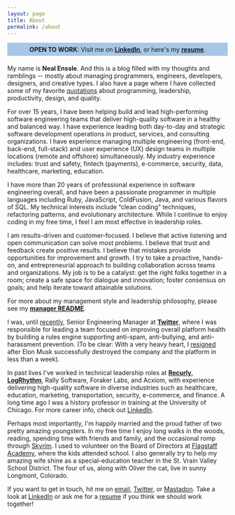 ```yaml
---
layout: page
title: About
permalink: /about
---
```


<div style="text-align: center; background-color: #A7C7E7; padding: 6px; padding-top: 7px; margin-bottom: 20px"><strong>OPEN TO WORK</strong>: Visit me on <strong><a href="https://www.linkedin.com/in/nealenssle/" target="_blank">LinkedIn</a></strong>, or here's my <a href="http://go.enssle.me/resume" target="_blank"><strong>resume</strong></a>.</div>

My name is **Neal Enssle**. And this is a blog filled with my thoughts and ramblings -- mostly about managing programmers, engineers, developers, designers, and creative types. I also have a page where I have collected some of my favorite [quotations](/quotes) about programming, leadership, productivity, design, and quality.

For over 15 years, I have been helping build and lead high-performing software engineering teams that deliver high-quality software in a healthy and balanced way. I have experience leading both day-to-day and strategic software development operations in product, services, and consulting organizations. I have experience managing multiple engineering (front-end, back-end, full-stack) and user experience (UX) design teams in multiple locations (remote and offshore) simultaneously. My industry experience includes: trust and safety, fintech (payments), e-commerce, security, data, healthcare, marketing, education.

I have more than 20 years of professional experience in software engineering overall, and have been a passionate programmer in multiple languages including Ruby, JavaScript, ColdFusion, Java, and various flavors of SQL. My technical interests include “clean coding” techniques, refactoring patterns, and evolutionary architecture. While I continue to enjoy coding in my free time, I feel I am most effective in leadership roles.

I am results-driven and customer-focused. I believe that active listening and open communication can solve most problems. I believe that trust and feedback create positive results. I believe that mistakes provide opportunities for improvement and growth. I try to take a proactive, hands-on, and entrepreneurial approach to building collaboration across teams and organizations. My job is to be a catalyst: get the right folks together in a room; create a safe space for dialogue and innovation; foster consensus on goals; and help iterate toward attainable solutions. 

For more about my management style and leadership philosophy, please see my **[manager README](/README)**.

I was, until [recently](https://twitter.com/nealenssle/status/1590725111514296320), Senior Engineering Manager at **[Twitter](https://twitter.com/nealenssle)**, where I was responsible for leading a team focused on improving overall platform health by building a rules engine supporting anti-spam, anti-bullying, and anti-harassment prevention. (To be clear: With a very heavy heart, I [resigned](https://twitter.com/nealenssle/status/1589783478157348865) after Elon Musk successfully destroyed the company and the platform in less than a week).

In past lives I've worked in technical leadership roles at **[Recurly](https://recurly.com)**, **[LogRhythm](https://logrhythm.com)**, Rally Software, Foraker Labs, and Acxiom, with experience delivering high-quality software in diverse industries such as healthcare, education, marketing, transportation, security, e-commerce, and finance. A long time ago I was a history professor in training at the University of Chicago. For more career info, check out [LinkedIn](https://www.linkedin.com/in/nealenssle).

Perhaps most importantly, I'm happily married and the proud father of two pretty amazing youngsters. In my free time I enjoy long walks in the woods, reading, spending time with friends and family, and the occasional romp through [Skyrim](https://en.wikipedia.org/wiki/The_Elder_Scrolls_V:_Skyrim). I used to volunteer on the Board of Directors at [Flagstaff Academy](http://flagstaffacademy.org), where the kids attended school. I also generally try to help my amazing wife shine as a special-education teacher in the St. Vrain Valley School District. The four of us, along with Oliver the cat, live in sunny Longmont, Colorado. 

If you want to get in touch, hit me on [email](mail&#116;&#111;&#58;%&#54;5&#110;ssl&#101;+&#37;77eb&#64;&#103;%6Dail&#46;c%&#54;Fm), [Twitter](http://twitter.com/nealenssle), or [Mastadon](https://macaw.social/@nealenssle). Take a look at [LinkedIn](https://www.linkedin.com/in/nealenssle) or ask me for a [resume](https://go.enssle.me/resume) if you think we should work together!
